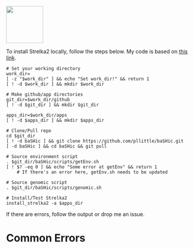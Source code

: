 <div align="left">
<img src="https://img.shields.io/badge/Script-%23121011.svg?style=square&logo=gnu-bash&logoColor=green&label=Strelka2" height="100" />
</div>

To install Strelka2 locally, follow the steps below. My code is based on [this link](https://github.com/Illumina/strelka/blob/v2.9.x/docs/userGuide/quickStart.md).

```Shell
# Set your working directory
work_dir=
[ -z "$work_dir" ] && echo "Set work_dir!" && return 1
[ ! -d $work_dir ] && mkdir $work_dir

# Make github/app directories
git_dir=$work_dir/github
[ ! -d $git_dir ] && mkdir $git_dir

apps_dir=$work_dir/apps
[ ! -d $apps_dir ] && mkdir $apps_dir

# Clone/Pull repo
cd $git_dir
[ ! -d baSHic ] && git clone https://github.com/pllittle/baSHic.git
[ -d baSHic ] && cd baSHic && git pull

# Source environment script
. $git_dir/baSHic/scripts/getEnv.sh
[ ! $? -eq 0 ] && echo "Some error at getEnv" && return 1
	# If there's an error here, getEnv.sh needs to be updated

# Source genomic script
. $git_dir/baSHic/scripts/genomic.sh

# Install/Test Strelka2
install_strelka2 -a $apps_dir
```

If there are errors, follow the output or drop me an issue.

# Common Errors

